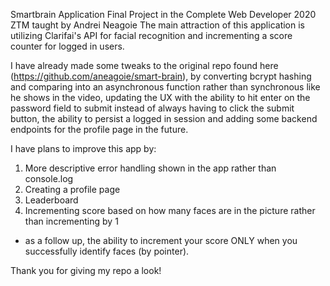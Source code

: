 Smartbrain Application Final Project in the Complete Web Developer 2020 ZTM taught by Andrei Neagoie
The main attraction of this application is utilizing Clarifai's API for facial recognition and incrementing a 
score counter for logged in users.

I have already made some tweaks to the original repo found here (https://github.com/aneagoie/smart-brain), by converting bcrypt hashing and comparing into an asynchronous function rather than synchronous like he shows in the video, updating the UX with the ability to hit enter on the password field to submit instead of always having to click the submit button, the ability to persist a logged in session and adding some backend endpoints for the profile page in the future.

I have plans to improve this app by:
1) More descriptive error handling shown in the app rather than console.log
2) Creating a profile page
3) Leaderboard
4) Incrementing score based on how many faces are in the picture rather than incrementing by 1
  - as a follow up, the ability to increment your score ONLY when you successfully identify faces (by pointer).
 
Thank you for giving my repo a look!
